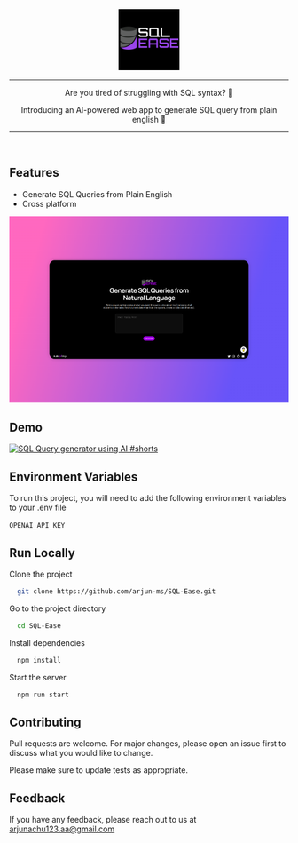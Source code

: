 
<div align="center">
<img width="110px" src="/assets/sql-ease-sqr.png">
</div>

---

<p align="center">
    <p align="center">Are you tired of struggling with SQL syntax? 🤨</p>
    <p align="center">Introducing an AI-powered web app to generate SQL query from plain english 📃</p>
</p>

---
<br>

## Features

- Generate SQL Queries from Plain English
- Cross platform



![SQL Ease](/assets/supershot.png)

## Demo

[![SQL Query generator using AI #shorts](https://img.youtube.com/vi/S_bu1qPaz_w/0.jpg)](https://www.youtube.com/watch?v=S_bu1qPaz_w)


## Environment Variables

To run this project, you will need to add the following environment variables to your .env file

`OPENAI_API_KEY`


## Run Locally

Clone the project

```bash
  git clone https://github.com/arjun-ms/SQL-Ease.git
```

Go to the project directory

```bash
  cd SQL-Ease
```

Install dependencies

```bash
  npm install
```

Start the server

```bash
  npm run start
```



## Contributing

Pull requests are welcome. For major changes, please open an issue first
to discuss what you would like to change.

Please make sure to update tests as appropriate.



## Feedback

If you have any feedback, please reach out to us at arjunachu123.aa@gmail.com

